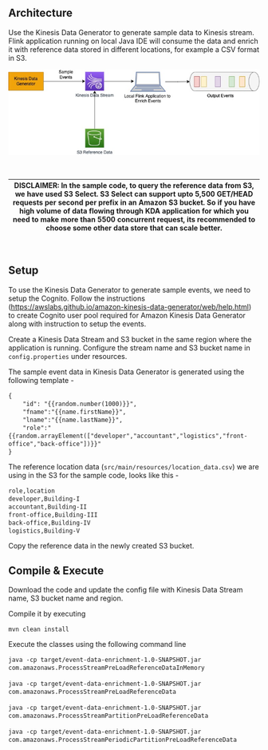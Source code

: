 
## Architecture
Use the Kinesis Data Generator to generate sample data to Kinesis stream. Flink application running on local Java IDE will consume the data and enrich it with reference data stored in different locations, for example a CSV format in S3.

![High level architecture to enrich events coming from Kinesis Data Streams with the static reference data stored in S3](src/main/resources/arch.jpg)

<br>

| DISCLAIMER: In the sample code, to query the reference data from S3, we have used S3 Select. S3 Select can support upto 5,500 GET/HEAD requests per second per prefix in an Amazon S3 bucket. So if you have high volume of data flowing through KDA application for which you need to make more than 5500 concurrent request, its recommended to choose some other data store that can scale better.|
| --- |

<br>

## Setup

To use the Kinesis Data Generator to generate sample events, we need to setup the Cognito. Follow the instructions (https://awslabs.github.io/amazon-kinesis-data-generator/web/help.html) to create Cognito user pool required for Amazon Kinesis Data Generator along with instruction to setup the events.

Create a Kinesis Data Stream and S3 bucket in the same region where the application is running. 
Configure the stream name and S3 bucket name in `config.properties` under resources.

The sample event data in Kinesis Data Generator is generated using the following template -

    {
        "id": "{{random.number(1000)}}",
        "fname":"{{name.firstName}}",
        "lname":"{{name.lastName}}",
        "role":"{{random.arrayElement(["developer","accountant","logistics","front-office","back-office"])}}"
    }


The reference location data (`src/main/resources/location_data.csv`) we are using in the S3 for the sample code, looks like this -

    role,location
    developer,Building-I
    accountant,Building-II
    front-office,Building-III
    back-office,Building-IV
    logistics,Building-V

Copy the reference data in the newly created S3 bucket.

## Compile & Execute

Download the code and update the config file with Kinesis Data Stream name, S3 bucket name and region.

Compile it by executing

    mvn clean install

Execute the classes using the following command line

    java -cp target/event-data-enrichment-1.0-SNAPSHOT.jar com.amazonaws.ProcessStreamPreLoadReferenceDataInMemory

    java -cp target/event-data-enrichment-1.0-SNAPSHOT.jar com.amazonaws.ProcessStreamPreLoadReferenceData
    
    java -cp target/event-data-enrichment-1.0-SNAPSHOT.jar com.amazonaws.ProcessStreamPartitionPreLoadReferenceData

    java -cp target/event-data-enrichment-1.0-SNAPSHOT.jar com.amazonaws.ProcessStreamPeriodicPartitionPreLoadReferenceData
